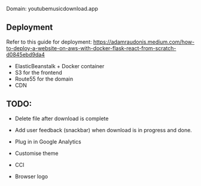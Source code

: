 Domain: youtubemusicdownload.app

## Deployment

Refer to this guide for deployment: 
https://adamraudonis.medium.com/how-to-deploy-a-website-on-aws-with-docker-flask-react-from-scratch-d0845ebd9da4

- ElasticBeanstalk + Docker container
- S3 for the frontend
- Route55 for the domain
- CDN

## TODO:

- Delete file after download is complete

- Add user feedback (snackbar) when download is in progress and done.

- Plug in in Google Analytics

- Customise theme

- CCI

- Browser logo
